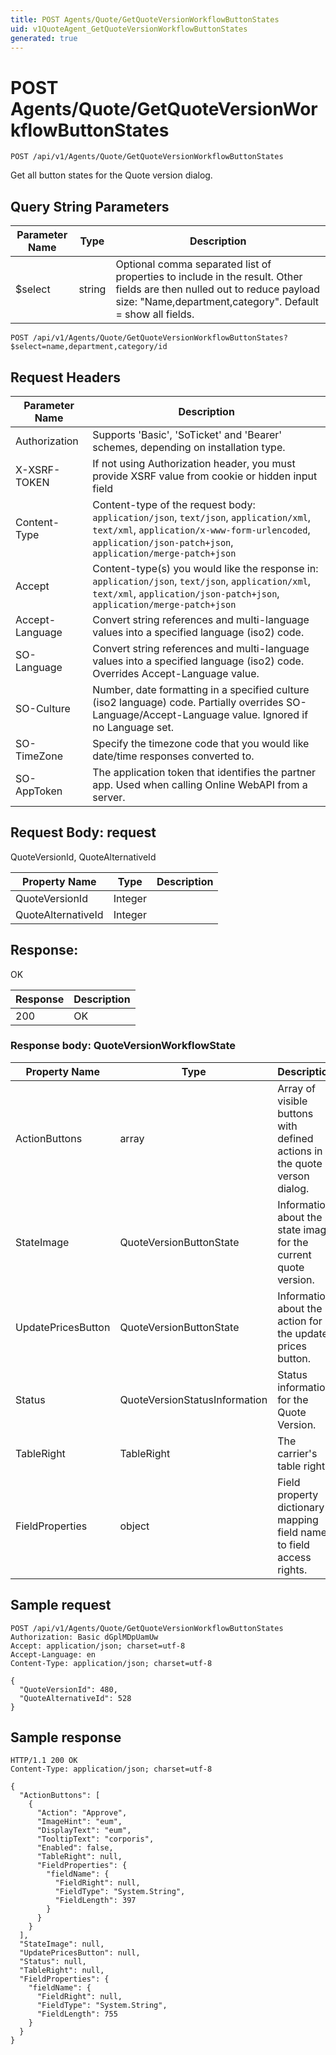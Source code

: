 ```yaml
---
title: POST Agents/Quote/GetQuoteVersionWorkflowButtonStates
uid: v1QuoteAgent_GetQuoteVersionWorkflowButtonStates
generated: true
---
```


# POST Agents/Quote/GetQuoteVersionWorkflowButtonStates

```http
POST /api/v1/Agents/Quote/GetQuoteVersionWorkflowButtonStates
```

Get all button states for the Quote version dialog.







## Query String Parameters

| Parameter Name | Type |  Description |
|----------------|------|--------------|
| $select | string |  Optional comma separated list of properties to include in the result. Other fields are then nulled out to reduce payload size: "Name,department,category". Default = show all fields. |

```http
POST /api/v1/Agents/Quote/GetQuoteVersionWorkflowButtonStates?$select=name,department,category/id
```


## Request Headers

| Parameter Name | Description |
|----------------|-------------|
| Authorization  | Supports 'Basic', 'SoTicket' and 'Bearer' schemes, depending on installation type. |
| X-XSRF-TOKEN   | If not using Authorization header, you must provide XSRF value from cookie or hidden input field |
| Content-Type | Content-type of the request body: `application/json`, `text/json`, `application/xml`, `text/xml`, `application/x-www-form-urlencoded`, `application/json-patch+json`, `application/merge-patch+json` |
| Accept         | Content-type(s) you would like the response in: `application/json`, `text/json`, `application/xml`, `text/xml`, `application/json-patch+json`, `application/merge-patch+json` |
| Accept-Language | Convert string references and multi-language values into a specified language (iso2) code. |
| SO-Language | Convert string references and multi-language values into a specified language (iso2) code. Overrides Accept-Language value. |
| SO-Culture | Number, date formatting in a specified culture (iso2 language) code. Partially overrides SO-Language/Accept-Language value. Ignored if no Language set. |
| SO-TimeZone | Specify the timezone code that you would like date/time responses converted to. |
| SO-AppToken | The application token that identifies the partner app. Used when calling Online WebAPI from a server. |

## Request Body: request 

QuoteVersionId, QuoteAlternativeId 

| Property Name | Type |  Description |
|----------------|------|--------------|
| QuoteVersionId | Integer |  |
| QuoteAlternativeId | Integer |  |

## Response:

OK

| Response | Description |
|----------------|-------------|
| 200 | OK |

### Response body: QuoteVersionWorkflowState

| Property Name | Type |  Description |
|----------------|------|--------------|
| ActionButtons | array | Array of visible buttons with defined actions in the quote verson dialog. |
| StateImage | QuoteVersionButtonState | Information about the state image for the current quote version. |
| UpdatePricesButton | QuoteVersionButtonState | Information about the action for the update prices button. |
| Status | QuoteVersionStatusInformation | Status information for the Quote Version. |
| TableRight | TableRight | The carrier's table right |
| FieldProperties | object | Field property dictionary mapping field names to field access rights. |

## Sample request

```http!
POST /api/v1/Agents/Quote/GetQuoteVersionWorkflowButtonStates
Authorization: Basic dGplMDpUamUw
Accept: application/json; charset=utf-8
Accept-Language: en
Content-Type: application/json; charset=utf-8

{
  "QuoteVersionId": 480,
  "QuoteAlternativeId": 528
}
```

## Sample response

```http_
HTTP/1.1 200 OK
Content-Type: application/json; charset=utf-8

{
  "ActionButtons": [
    {
      "Action": "Approve",
      "ImageHint": "eum",
      "DisplayText": "eum",
      "TooltipText": "corporis",
      "Enabled": false,
      "TableRight": null,
      "FieldProperties": {
        "fieldName": {
          "FieldRight": null,
          "FieldType": "System.String",
          "FieldLength": 397
        }
      }
    }
  ],
  "StateImage": null,
  "UpdatePricesButton": null,
  "Status": null,
  "TableRight": null,
  "FieldProperties": {
    "fieldName": {
      "FieldRight": null,
      "FieldType": "System.String",
      "FieldLength": 755
    }
  }
}
```